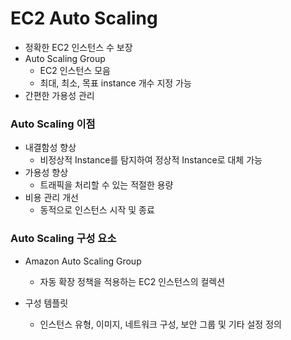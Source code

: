 # EC2 Auto Scaling
- 정확한 EC2 인스턴스 수 보장
- Auto Scaling Group
  - EC2 인스턴스 모음
  - 최대, 최소, 목표 instance 개수 지정 가능
- 간편한 가용성 관리

### Auto Scaling 이점
- 내결함성 향상
  - 비정상적 Instance를 탐지하여 정상적 Instance로 대체 가능
- 가용성 향상
  - 트래픽을 처리할 수 있는 적절한 용량
- 비용 관리 개선
  - 동적으로 인스턴스 시작 및 종료

### Auto Scaling 구성 요소
- Amazon Auto Scaling Group
  - 자동 확장 정책을 적용하는 EC2 인스턴스의 컬렉션

- 구성 템플릿
  - 인스턴스 유형, 이미지, 네트워크 구성, 보안 그룹 및 기타 설정 정의